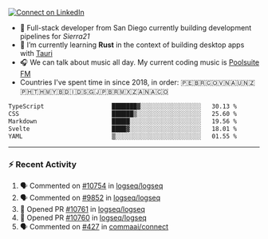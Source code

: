 [![Connect on LinkedIn](https://img.shields.io/badge/--linkedin?label=LinkedIn&logo=LinkedIn&style=social)](https://www.linkedin.com/in/aurnik)

- 🔭 Full-stack developer from San Diego currently building development pipelines for _Sierra21_
- 🌱 I’m currently learning **Rust** in the context of building desktop apps with [Tauri](https://github.com/tauri-apps/tauri)
- 🎧 We can talk about music all day. My current coding music is [Poolsuite FM](http://poolsuite.net)
- Countries I've spent time in since 2018, in order: 🇵🇪🇧🇷🇨🇴🇻🇳🇦🇺🇳🇿🇵🇭🇹🇭🇲🇾🇧🇩🇮🇩🇸🇬🇯🇵🇧🇷🇲🇽🇿🇦🇳🇦🇨🇴

<!--START_SECTION:waka-->

```txt
TypeScript                   ███████▓░░░░░░░░░░░░░░░░░   30.13 %
CSS                          ██████▒░░░░░░░░░░░░░░░░░░   25.60 %
Markdown                     █████░░░░░░░░░░░░░░░░░░░░   19.56 %
Svelte                       ████▓░░░░░░░░░░░░░░░░░░░░   18.01 %
YAML                         ▒░░░░░░░░░░░░░░░░░░░░░░░░   01.55 %
```

<!--END_SECTION:waka-->

---

### :zap: Recent Activity

<!--START_SECTION:activity-->

1. 🗣 Commented on [#10754](https://github.com/logseq/logseq/issues/10754#issuecomment-1879515536) in [logseq/logseq](https://github.com/logseq/logseq)
2. 🗣 Commented on [#9852](https://github.com/logseq/logseq/issues/9852#issuecomment-1869758086) in [logseq/logseq](https://github.com/logseq/logseq)
3. 💪 Opened PR [#10761](https://github.com/logseq/logseq/pull/10761) in [logseq/logseq](https://github.com/logseq/logseq)
4. 💪 Opened PR [#10760](https://github.com/logseq/logseq/pull/10760) in [logseq/logseq](https://github.com/logseq/logseq)
5. 🗣 Commented on [#427](https://github.com/commaai/connect/issues/427#issuecomment-1868197972) in [commaai/connect](https://github.com/commaai/connect)
<!--END_SECTION:activity-->
